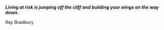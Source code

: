 _**Living at risk is jumping off the cliff and building your wings on the way down.**_

Ray Bradbury